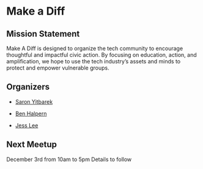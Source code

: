 # Make a Diff

## Mission Statement

Make A Diff is designed to organize the tech community to encourage thoughtful and impactful civic action. By focusing on education, action, and amplification, we hope to use the tech industry’s assets and minds to protect and empower vulnerable groups.

## Organizers

- [Saron Yitbarek](https://github.com/sarony)

- [Ben Halpern](https://github.com/benhalpern)

- [Jess Lee](https://github.com/jessleenyc)

## Next Meetup

December 3rd from 10am to 5pm
Details to follow
